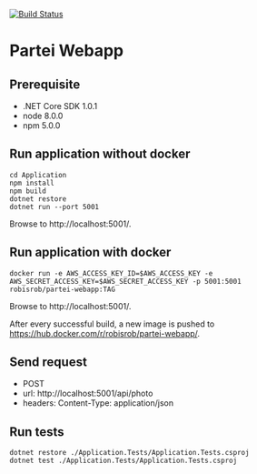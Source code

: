 [![Build Status](https://travis-ci.org/partei/webapp.svg?branch=master)](https://travis-ci.org/partei/webapp)

# Partei Webapp

## Prerequisite

- .NET Core SDK 1.0.1
- node 8.0.0
- npm 5.0.0

## Run application without docker

```shell
cd Application
npm install
npm build
dotnet restore
dotnet run --port 5001
```

Browse to http://localhost:5001/.

## Run application with docker

```shell
docker run -e AWS_ACCESS_KEY_ID=$AWS_ACCESS_KEY -e AWS_SECRET_ACCESS_KEY=$AWS_SECRET_ACCESS_KEY -p 5001:5001 robisrob/partei-webapp:TAG

```

Browse to http://localhost:5001/.

After every successful build, a new image is pushed to https://hub.docker.com/r/robisrob/partei-webapp/.

## Send request

- POST 
 - url: http://localhost:5001/api/photo
 - headers: Content-Type: application/json

## Run tests

```shell
dotnet restore ./Application.Tests/Application.Tests.csproj
dotnet test ./Application.Tests/Application.Tests.csproj
```

